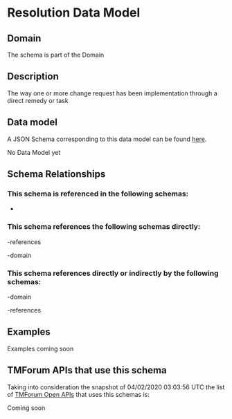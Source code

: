 # Resolution Data Model

## Domain

The  schema is part of the  Domain

## Description

The way one or more change request has been implementation through a direct remedy or task

## Data model

A JSON Schema corresponding to this data model can be found
[here](https://github.com/tmforum-rand/schemas/blob/candidates/Common/Resolution.schema.json).

No Data Model yet

## Schema Relationships

### This schema is referenced in the following schemas:

-

### This schema references the following schemas directly:

-references

-domain

### This schema references directly or indirectly by the following schemas:

-domain

-references



## Examples

Examples coming soon

## TMForum APIs that use this schema

Taking into consideration the snapshot of 04/02/2020 03:03:56 UTC the list of [TMForum Open APIs](https://www.tmforum.org/open-apis/) that uses this schemas is:

Coming soon